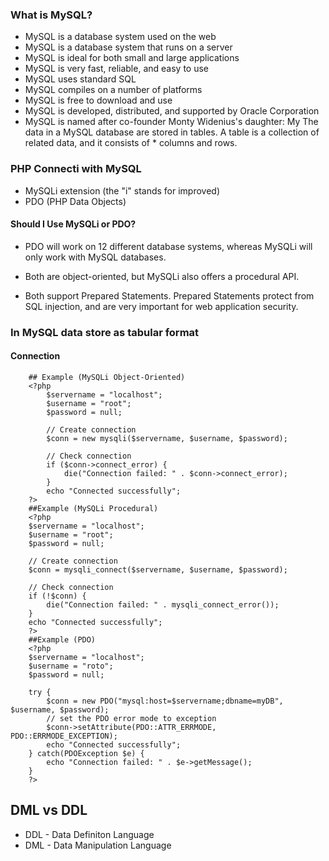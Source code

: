 
### What is MySQL?
* MySQL is a database system used on the web
* MySQL is a database system that runs on a server
* MySQL is ideal for both small and large applications
* MySQL is very fast, reliable, and easy to use
* MySQL uses standard SQL
* MySQL compiles on a number of platforms
* MySQL is free to download and use
* MySQL is developed, distributed, and supported by Oracle Corporation
* MySQL is named after co-founder Monty Widenius's daughter: My
The data in a MySQL database are stored in tables. A table is a collection of related data, and it consists of * columns and rows.

### PHP Connecti with MySQL
* MySQLi extension (the "i" stands for improved)
* PDO (PHP Data Objects)

#### Should I Use MySQLi or PDO?

* PDO will work on 12 different database systems, whereas MySQLi will only work with MySQL databases.

* Both are object-oriented, but MySQLi also offers a procedural API.

* Both support Prepared Statements. Prepared Statements protect from SQL injection, and are very important for web application security.

### In MySQL data store as tabular format

#### Connection 
        ## Example (MySQLi Object-Oriented)
        <?php
            $servername = "localhost";
            $username = "root";
            $password = null;

            // Create connection
            $conn = new mysqli($servername, $username, $password);

            // Check connection
            if ($conn->connect_error) {
                die("Connection failed: " . $conn->connect_error);
            }
            echo "Connected successfully";
        ?>
        ##Example (MySQLi Procedural)
        <?php
        $servername = "localhost";
        $username = "root";
        $password = null;

        // Create connection
        $conn = mysqli_connect($servername, $username, $password);

        // Check connection
        if (!$conn) {
            die("Connection failed: " . mysqli_connect_error());
        }
        echo "Connected successfully";
        ?>
        ##Example (PDO)
        <?php
        $servername = "localhost";
        $username = "roto";
        $password = null;

        try {
            $conn = new PDO("mysql:host=$servername;dbname=myDB", $username, $password);
            // set the PDO error mode to exception
            $conn->setAttribute(PDO::ATTR_ERRMODE, PDO::ERRMODE_EXCEPTION);
            echo "Connected successfully";
        } catch(PDOException $e) {
            echo "Connection failed: " . $e->getMessage();
        }
        ?>

## DML vs DDL

* DDL - Data Definiton Language
* DML - Data Manipulation Language

